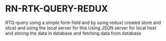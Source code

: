 # RN-RTK-QUERY-REDUX
RTQ-query using a simple form field and by using redux( created store and slice)  and using the local server for this Using JSON server for local host and storing the data in database and fetching data from database
